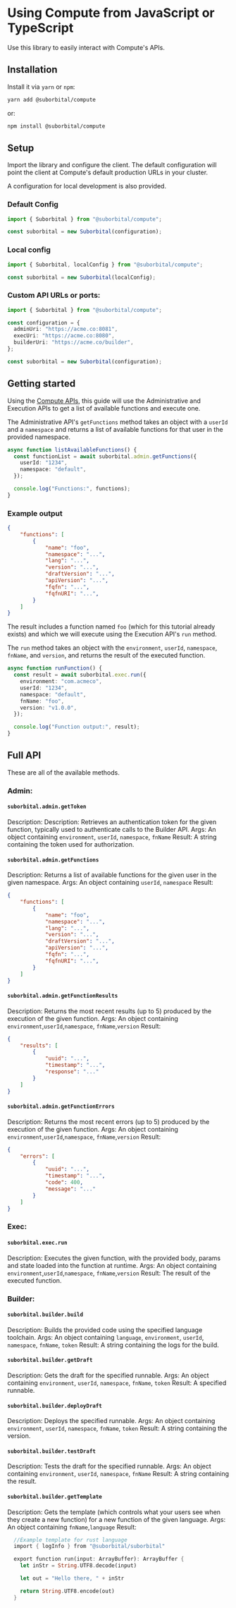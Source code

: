 # Using Compute from JavaScript or TypeScript

Use this library to easily interact with Compute's APIs.

## Installation

Install it via `yarn` or `npm`:

```sh
yarn add @suborbital/compute
```

or:

```sh
npm install @suborbital/compute
```

## Setup

Import the library and configure the client. The default configuration will point the client at Compute's default production URLs in your cluster. 

A configuration for local development is also provided.

### Default Config
```typescript
import { Suborbital } from "@suborbital/compute";

const suborbital = new Suborbital(configuration);
```


### Local config

```typescript
import { Suborbital, localConfig } from "@suborbital/compute";

const suborbital = new Suborbital(localConfig);
```

### Custom API URLs or ports: 

```typescript
import { Suborbital } from "@suborbital/compute";

const configuration = {
  adminUri: "https://acme.co:8081",
  execUri: "https://acme.co:8080",
  builderUri: "https://acme.co/builder",
};

const suborbital = new Suborbital(configuration);
```

## Getting started
Using the [Compute APIs](../../api-reference/api-reference.md), this guide will use the Administrative and Execution APIs to get a list of available functions and execute one.

The Administrative API's `getFunctions` method takes an object with a `userId` and a `namespace` and returns a list of available functions for that user in the provided namespace.

```typescript
async function listAvailableFunctions() {
  const functionList = await suborbital.admin.getFunctions({
    userId: "1234",
    namespace: "default",
  });

  console.log("Functions:", functions);
}
```

### Example output

```json
{
    "functions": [
        {
            "name": "foo",
            "namespace": "...",
            "lang": "...",
            "version": "...",
            "draftVersion": "...",
            "apiVersion": "...",
            "fqfn": "...",
            "fqfnURI": "...",
        }
    ]
}
```

The result includes a function named `foo` (which for this tutorial already exists) and which we will execute using the Execution API's `run` method. 

The `run` method takes an object with the `environment`, `userId`, `namespace`, `fnName`, and `version`, and returns the result of the executed function.

```typescript
async function runFunction() {
  const result = await suborbital.exec.run({
    environment: "com.acmeco",
    userId: "1234",
    namespace: "default",
    fnName: "foo",
    version: "v1.0.0",
  });

  console.log("Function output:", result);
}
```

## Full API

These are all of the available methods.

### Admin:

#### `suborbital.admin.getToken` 
Description: Description: Retrieves an authentication token for the given function, typically used to authenticate calls to the Builder API.
Args: An object containing `environment`, `userId`, `namespace`, `fnName`
Result: A string containing the token used for authorization.
#### `suborbital.admin.getFunctions`
Description: Returns a list of available functions for the given user in the given namespace.
Args: An object containing `userId`, `namespace`
Result:
```json
{
    "functions": [
        {
            "name": "foo",
            "namespace": "...",
            "lang": "...",
            "version": "...",
            "draftVersion": "...",
            "apiVersion": "...",
            "fqfn": "...",
            "fqfnURI": "...",
        }
    ]
}
```
#### `suborbital.admin.getFunctionResults`
Description: Returns the most recent results (up to 5) produced by the execution of the given function.
Args: An object containing `environment`,`userId`,`namespace`, `fnName`,`version`
Result:
```json
{
    "results": [
        {
            "uuid": "...",
            "timestamp": "...",
            "response": "..."
        }
    ]
}
```
#### `suborbital.admin.getFunctionErrors`
Description: Returns the most recent errors (up to 5) produced by the execution of the given function.
Args: An object containing `environment`,`userId`,`namespace`, `fnName`,`version`
Result:
```json
{
    "errors": [
        {
            "uuid": "...",
            "timestamp": "...",
            "code": 400,
            "message": "..."
        }
    ]
}
```
### Exec:

#### `suborbital.exec.run`
Description: Executes the given function, with the provided body, params and state loaded into the function at runtime.
Args: An object containing `environment`,`userId`,`namespace`, `fnName`,`version`
Result: The result of the executed function.

### Builder:

#### `suborbital.builder.build`
Description: Builds the provided code using the specified language toolchain.
Args: An object containing `language`, `environment`, `userId`, `namespace`, `fnName`, `token`
Result: A string containing the logs for the build.
#### `suborbital.builder.getDraft`
Description: Gets the draft for the specified runnable.
Args: An object containing `environment`, `userId`, `namespace`, `fnName`, `token`
Result: A specified runnable.
#### `suborbital.builder.deployDraft`
Description: Deploys the specified runnable.
Args: An object containing `environment`, `userId`, `namespace`, `fnName`, `token`
Result: A string containing the version.
#### `suborbital.builder.testDraft`
Description: Tests the draft for the specified runnable.
Args: An object containing `environment`, `userId`, `namespace`, `fnName`
Result: A string containing the result.
#### `suborbital.builder.getTemplate`
Description: Gets the template (which controls what your users see when they create a new function) for a new function of the given language.
Args: An object containing `fnName`,`language`
Result:
```rust
  //Example template for rust language 
  import { logInfo } from "@suborbital/suborbital"

  export function run(input: ArrayBuffer): ArrayBuffer {
    let inStr = String.UTF8.decode(input)

    let out = "Hello there, " + inStr

    return String.UTF8.encode(out)
  }
```
